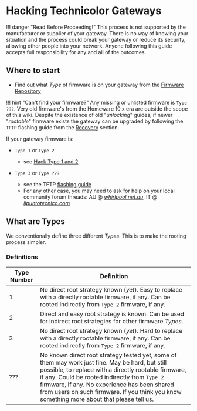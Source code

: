 # Hacking Technicolor Gateways

!!! danger "Read Before Proceeding!"
    This process is not supported by the manufacturer or supplier of your gateway.
    There is no way of knowing your situation and the process could break your gateway or reduce its security, allowing other people into your network.
    Anyone following this guide accepts full responsibility for any and all of the outcomes.

## Where to start

- Find out what *Type* of firmware is on your gateway from the [Firmware Repository](Firmware%20Repository/)

!!! hint "Can't find your firmware?"
    Any missing or unlisted firmware is `Type ???`. Very old firmware's from the Homeware 10.x era are outside the scope of this wiki. Despite the existence of old "*unlocking*" guides, if newer "*rootable*" firmware exists the gateway can be upgraded by following the `TFTP` flashing guide from the [Recovery](Recovery/#boot-p-recovery-mode-tftp-flashing) section.

If your gateway firmware is:

- `Type 1` or `Type 2`
  - see [Hack Type 1 and 2](Hack%20Type%201&2/)

- `Type 3` or `Type ???`
  - see the TFTP [flashing guide](Recovery/#boot-p-recovery-mode-tftp-flashing)
  - For any other case, you may need to ask for help on your local community forum threads: AU @ [*whirlpool.net.au*](https://forums.whirlpool.net.au/thread/9vxxl849), IT @ [*ilpuntotecnico.com*](https://www.ilpuntotecnico.com/forum/index.php/board,9.0.html)

## What are Types

We conventionally define three different *Types*. This is to make the rooting process simpler.

### Definitions

| Type Number |     Definition     |
|-------------|--------------------|
|      1      |  No direct root strategy known (*yet*). Easy to replace with a directly rootable firmware, if any. Can be rooted indirectly from `Type 2` firmware, if any. |
|      2      |  Direct and easy root strategy is known. Can be used for indirect root strategies for other firmware *Types*. |
|      3      |  No direct root strategy known (*yet*). Hard to replace with a directly rootable firmware, if any. Can be rooted indirectly from `Type 2` firmware, if any. |
|     ???     |   No known direct root strategy tested yet, some of them may work just fine. May be hard, but still possible, to replace with a directly rootable firmware, if any. Could be rooted indirectly from `Type 2` firmware, if any. No experience has been shared from users on such firmware. If you think you know something more about that please tell us. |

